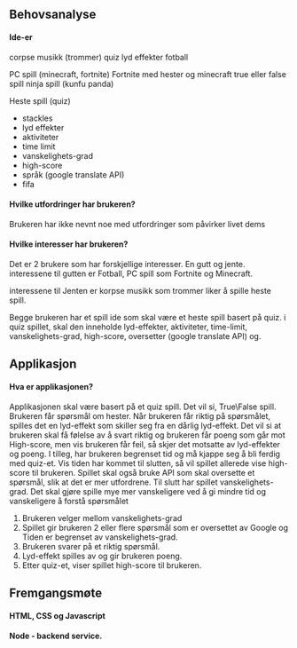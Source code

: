 ## Behovsanalyse

#### Ide-er

corpse musikk (trommer)
quiz
lyd effekter
fotball

PC spill (minecraft, fortnite)
Fortnite med hester og minecraft
true eller false spill
ninja spill (kunfu panda)

Heste spill (quiz)
- stackles
- lyd effekter
- aktiviteter
- time limit
- vanskelighets-grad
- high-score
- språk (google translate API)
- fifa

#### Hvilke utfordringer har brukeren?

Brukeren har ikke nevnt noe med utfordringer som påvirker livet dems

#### Hvilke interesser har brukeren?

Det er 2 brukere som har forskjellige interesser. En gutt og jente.
interessene til gutten er Fotball, PC spill som Fortnite og Minecraft.

interessene til Jenten er korpse musikk som trommer liker å spille heste
spill.

Begge brukeren har et spill ide som skal være et heste spill basert
på quiz. i quiz spillet, skal den inneholde lyd-effekter, aktiviteter,
time-limit, vanskelighets-grad, high-score, oversetter (google translate API)
og.

## Applikasjon

#### Hva er applikasjonen?

Applikasjonen skal være basert på et quiz spill. Det vil si, True\False
spill. Brukeren får spørsmål om hester. Når brukeren får riktig på spørsmålet, spilles det en
lyd-effekt som skiller seg fra en dårlig lyd-effekt. Det vil si at brukeren skal få følelse av å svart
riktig og brukeren får poeng som går mot High-score, men vis brukeren får feil, så skjer det
motsatte av lyd-effekter og poeng. I tilleg, har brukeren begrenset tid og må kjappe seg å bli
ferdig med quiz-et. Vis tiden har kommet til slutten, så vil spillet allerede vise high-score til
brukeren. Spillet skal også bruke API som skal oversette et spørsmål, slik at det er mer utfordrene.
Til slutt har spillet vanskelighets-grad. Det skal gjøre spille mye mer vanskeligere ved å gi
mindre tid og vanskeligere å forstå spørsmålet

1. Brukeren velger mellom vanskelighets-grad
2. Spillet gir brukeren 2 eller flere spørsmål som er oversettet av Google og Tiden er begrenset av
vanskelighets-grad.
3. Brukeren svarer på et riktig spørsmål.
4. Lyd-effekt spilles av og gir brukeren poeng.
5. Etter quiz-et, viser spillet high-score til brukeren.

## Fremgangsmøte

#### HTML, CSS og Javascript

#### Node - backend service.
